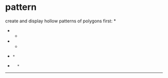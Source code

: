 # pattern
create and display hollow patterns of polygons
first:
*
* *
*   *
*     *
*       *
* * * * * *
